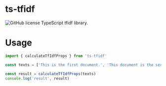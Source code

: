 # ts-tfidf
![GitHub license](https://img.shields.io/badge/license-MIT-blue.svg)
TypeScript tfidf library.

# Usage
```jsx
import { calculateTfIdfProps } from 'ts-tfidf'

const texts = ['This is the first document.', 'This document is the second document.', 'And this is the third one.', 'Is this the first document?']

const result = calculateTfIdfProps(texts)
console.log('result', result)
```